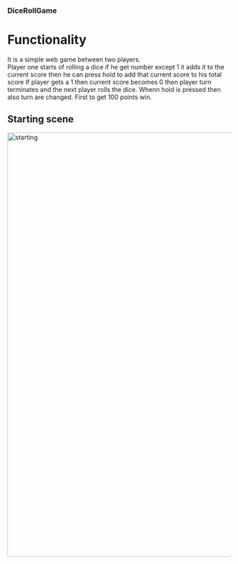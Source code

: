 ### DiceRollGame 
# Functionality  
It is a simple web game between two players.  
Player one starts of rolling a dice if he get number except 1 it adds it to the current score
then he can press hold to add that current score to his total score If player gets a 1 then current score becomes 0
then player turn terminates and the next player rolls the dice. Whenn hold is pressed then also turn are changed. First to get 100 points win.



## Starting scene
<img width="959" alt="starting " src="https://user-images.githubusercontent.com/69038984/149394123-4fce1552-fa15-4672-a4cd-ce1f7e146e8b.png">
